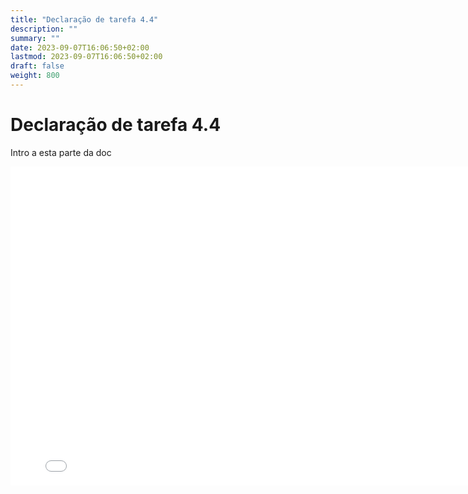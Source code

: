 ```yaml
---
title: "Declaração de tarefa 4.4"
description: ""
summary: ""
date: 2023-09-07T16:06:50+02:00
lastmod: 2023-09-07T16:06:50+02:00
draft: false
weight: 800
---
```


# Declaração de tarefa 4.4

Intro a esta parte da doc

<iframe src="../../../pdfs/Semana7.pdf" frameborder="0" width="800" height="510"></iframe>
